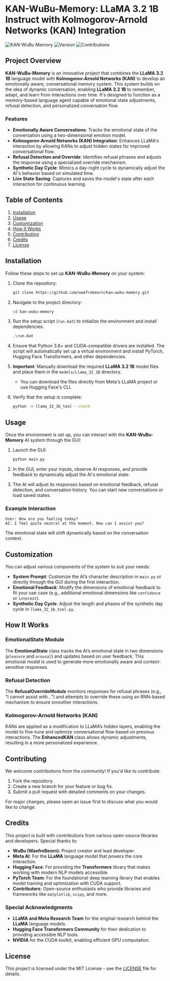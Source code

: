 # KAN-WuBu-Memory: LLaMA 3.2 1B Instruct with Kolmogorov-Arnold Networks (KAN) Integration

![KAN-WuBu Memory](https://img.shields.io/badge/PyTorch-CUDA_Enabled-blue.svg)
![Version](https://img.shields.io/badge/Version-1.0.0-brightgreen.svg)
![Contributions](https://img.shields.io/badge/Contributions-Welcome-orange.svg)

## Project Overview

**KAN-WuBu-Memory** is an innovative project that combines the **LLaMA 3.2 1B** language model with **Kolmogorov-Arnold Networks (KAN)** to develop an emotionally aware, conversational memory system. This system builds on the idea of dynamic conversation, enabling **LLaMA 3.2 1B** to remember, adapt, and learn from interactions over time. It's designed to function as a memory-based language agent capable of emotional state adjustments, refusal detection, and personalized conversation flow.

### Features

- **Emotionally Aware Conversations**: Tracks the emotional state of the conversation using a two-dimensional emotion model.
- **Kolmogorov-Arnold Networks (KAN) Integration**: Enhances LLaMA's interaction by allowing KANs to adjust hidden states for improved conversational flow.
- **Refusal Detection and Override**: Identifies refusal phrases and adjusts the response using a specialized override mechanism.
- **Synthetic Day Cycle**: Mimics a day-night cycle to dynamically adjust the AI's behavior based on simulated time.
- **Live State Saving**: Captures and saves the model's state after each interaction for continuous learning.

## Table of Contents

1. [Installation](#installation)
2. [Usage](#usage)
3. [Customization](#customization)
4. [How It Works](#how-it-works)
5. [Contributing](#contributing)
6. [Credits](#credits)
7. [License](#license)

## Installation

Follow these steps to set up **KAN-WuBu-Memory** on your system:

1. Clone the repository:

   ```bash
   git clone https://github.com/waefrebeorn/kan-wubu-memory.git
   ```

2. Navigate to the project directory:

   ```bash
   cd kan-wubu-memory
   ```

3. Run the setup script (`run.bat`) to initialize the environment and install dependencies:

   ```bash
   .\run.bat
   ```

4. Ensure that Python 3.8+ and CUDA-compatible drivers are installed. The script will automatically set up a virtual environment and install PyTorch, Hugging Face Transformers, and other dependencies.

5. **Important**: Manually download the required **LLaMA 3.2 1B** model files and place them in the `models/Llama_32_1B` directory.

   - You can download the files directly from Meta's LLaMA project or use Hugging Face's CLI.

6. Verify that the setup is complete:

   ```bash
   python -m llama_32_1b_tool --check
   ```

## Usage

Once the environment is set up, you can interact with the **KAN-WuBu-Memory** AI system through the GUI:

1. Launch the GUI:

   ```bash
   python main.py
   ```

2. In the GUI, enter your inputs, observe AI responses, and provide feedback to dynamically adjust the AI's emotional state.

3. The AI will adjust its responses based on emotional feedback, refusal detection, and conversation history. You can start new conversations or load saved states.

### Example Interaction

```
User: How are you feeling today?
AI: I feel quite neutral at the moment. How can I assist you?
```

The emotional state will shift dynamically based on the conversation context.

## Customization

You can adjust various components of the system to suit your needs:

- **System Prompt**: Customize the AI’s character description in `main.py` or directly through the GUI during the first interaction.
- **Emotional Feedback**: Modify the dimensions of emotional feedback to fit your use case (e.g., additional emotional dimensions like `confidence` or `interest`).
- **Synthetic Day Cycle**: Adjust the length and phases of the synthetic day cycle in `llama_32_1b_tool.py`.

## How It Works

### EmotionalState Module

The **EmotionalState** class tracks the AI’s emotional state in two dimensions (`pleasure` and `arousal`) and updates based on user feedback. This emotional model is used to generate more emotionally aware and context-sensitive responses.

### Refusal Detection

The **RefusalOverrideModule** monitors responses for refusal phrases (e.g., "I cannot assist with...") and attempts to override these using an RNN-based mechanism to ensure smoother interactions.

### Kolmogorov-Arnold Networks (KAN)

KANs are applied as a modification to LLaMA’s hidden layers, enabling the model to fine-tune and optimize conversational flow based on previous interactions. The **EnhancedKAN** class allows dynamic adjustments, resulting in a more personalized experience.

## Contributing

We welcome contributions from the community! If you'd like to contribute:

1. Fork the repository.
2. Create a new branch for your feature or bug fix.
3. Submit a pull request with detailed comments on your changes.

For major changes, please open an issue first to discuss what you would like to change.

## Credits

This project is built with contributions from various open-source libraries and developers. Special thanks to:

- **WuBu (WaefreBeorn)**: Project creator and lead developer.
- **Meta AI**: For the **LLaMA** language model that powers the core interaction.
- **Hugging Face**: For providing the **Transformers** library that makes working with modern NLP models accessible.
- **PyTorch Team**: For the foundational deep learning library that enables model training and optimization with CUDA support.
- **Contributors**: Open-source enthusiasts who provide libraries and frameworks like `matplotlib`, `scipy`, and more.

### Special Acknowledgments

- **LLaMA and Meta Research Team** for the original research behind the **LLaMA** language models.
- **Hugging Face Transformers Community** for their dedication to providing accessible NLP tools.
- **NVIDIA** for the CUDA toolkit, enabling efficient GPU computation.

## License

This project is licensed under the MIT License - see the [LICENSE](LICENSE) file for details.

